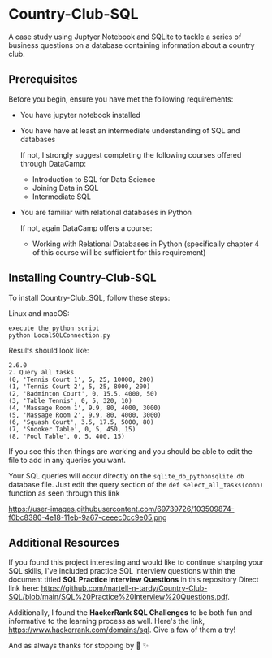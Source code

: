 # Country-Club-SQL
A case study using Juptyer Notebook and SQLite to tackle a series of business questions on a database containing information about a country club. 

## Prerequisites
Before you begin, ensure you have met the following requirements:

* You have jupyter notebook installed
* You have have at least an intermediate understanding of SQL and databases

    If not, I strongly suggest completing the following courses offered through DataCamp:
      
     - Introduction to SQL for Data Science
     - Joining Data in SQL
     - Intermediate SQL
  
* You are familiar with relational databases in Python
  
    If not, again DataCamp offers a course: 
    - Working with Relational Databases in Python
    (specifically chapter 4 of this course will be sufficient for this requirement) 

## Installing Country-Club-SQL
To install Country-Club_SQL, follow these steps:

Linux and macOS:

```
execute the python script
python LocalSQLConnection.py
```
Results should look like:
```
2.6.0
2. Query all tasks
(0, 'Tennis Court 1', 5, 25, 10000, 200)
(1, 'Tennis Court 2', 5, 25, 8000, 200)
(2, 'Badminton Court', 0, 15.5, 4000, 50)
(3, 'Table Tennis', 0, 5, 320, 10)
(4, 'Massage Room 1', 9.9, 80, 4000, 3000)
(5, 'Massage Room 2', 9.9, 80, 4000, 3000)
(6, 'Squash Court', 3.5, 17.5, 5000, 80)
(7, 'Snooker Table', 0, 5, 450, 15)
(8, 'Pool Table', 0, 5, 400, 15)
```

If you see this then things are working and you should be able to edit the file to add in any queries you want. 

Your SQL queries will occur directly on the `sqlite_db_pythonsqlite.db` database file.
Just edit the query section of the `def select_all_tasks(conn)` function as seen through this link

https://user-images.githubusercontent.com/69739726/103509874-f0bc8380-4e18-11eb-9a67-ceeec0cc9e05.png


## Additional Resources
If you found this project interesting and would like to continue sharping your SQL skills, 
I've included practice SQL interview questions within the document titled **SQL Practice Interview Questions** in this repository 
Direct link here: https://github.com/martell-n-tardy/Country-Club-SQL/blob/main/SQL%20Practice%20Interview%20Questions.pdf.


Additionally, I found the **HackerRank SQL Challenges** to be both fun and informative to the learning process as well. 
Here's the link, https://www.hackerrank.com/domains/sql. Give a few of them a try!


And as always thanks for stopping by :wave: :sparkles:
